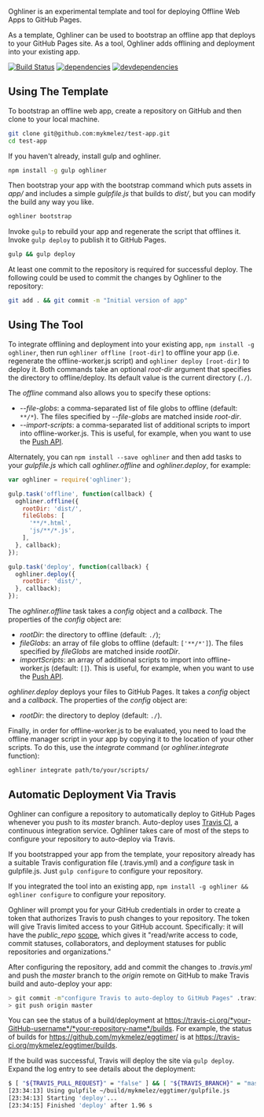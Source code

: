 Oghliner is an experimental template and tool for deploying Offline Web Apps to GitHub Pages.

As a template, Oghliner can be used to bootstrap an offline app that deploys to your GitHub Pages site. As a tool, Oghliner adds offlining and deployment into your existing app.

[![Build Status](https://travis-ci.org/mozilla/oghliner.svg?branch=master)](https://travis-ci.org/mozilla/oghliner)
[![dependencies](https://david-dm.org/mozilla/oghliner.svg)](https://david-dm.org/mozilla/oghliner)
[![devdependencies](https://david-dm.org/mozilla/oghliner/dev-status.svg)](https://david-dm.org/mozilla/oghliner#info=devDependencies)

Using The Template
------------------

To bootstrap an offline web app, create a repository on GitHub and then clone to your local machine.

```bash
git clone git@github.com:mykmelez/test-app.git
cd test-app
```

If you haven't already, install gulp and oghliner.

```bash
npm install -g gulp oghliner
```

Then bootstrap your app with the bootstrap command which puts assets in *app/* and includes a simple *gulpfile.js* that builds to *dist/*, but you can modify the build any way you like.

```bash
oghliner bootstrap
```

Invoke `gulp` to rebuild your app and regenerate the script that offlines it. Invoke `gulp deploy` to publish it to GitHub Pages.

```bash
gulp && gulp deploy
```

At least one commit to the repository is required for successful deploy.  The following could be used to commit the changes by Oghliner to the repository:

```bash
git add . && git commit -m "Initial version of app"
```

Using The Tool
--------------

To integrate offlining and deployment into your existing app, `npm install -g oghliner`, then run `oghliner offline [root-dir]` to offline your app (i.e. regenerate the offline-worker.js script) and `oghliner deploy [root-dir]` to deploy it.  Both commands take an optional *root-dir* argument that specifies the directory to offline/deploy. Its default value is the current directory (`./`).

The *offline* command also allows you to specify these options:

- *--file-globs*: a comma-separated list of file globs to offline (default: `**/*`). The files specified by *--file-globs* are matched inside *root-dir*.
- *--import-scripts*: a comma-separated list of additional scripts to import into offline-worker.js. This is useful, for example, when you want to use the [Push API](https://developer.mozilla.org/en-US/docs/Web/API/Push_API).

Alternately, you can `npm install --save oghliner` and then add tasks to your *gulpfile.js* which call *oghliner.offline* and *oghliner.deploy*, for example:

```js
var oghliner = require('oghliner');

gulp.task('offline', function(callback) {
  oghliner.offline({
    rootDir: 'dist/',
    fileGlobs: [
      '**/*.html',
      'js/**/*.js',
    ],
  }, callback);
});

gulp.task('deploy', function(callback) {
  oghliner.deploy({
    rootDir: 'dist/',
  }, callback);
});
```

The *oghliner.offline* task takes a *config* object and a *callback*. The properties of the *config* object are:
- *rootDir*: the directory to offline (default: `./`);
- *fileGlobs*: an array of file globs to offline (default: `['**/*']`). The files specified by *fileGlobs* are matched inside *rootDir*.
- *importScripts*: an array of additional scripts to import into offline-worker.js (default: `[]`). This is useful, for example, when you want to use the [Push API](https://developer.mozilla.org/en-US/docs/Web/API/Push_API).

*oghliner.deploy* deploys your files to GitHub Pages. It takes a *config* object and a *callback*. The properties of the *config* object are:

- *rootDir*: the directory to deploy (default: `./`).

Finally, in order for offline-worker.js to be evaluated, you need to load the offline manager script in your app by copying it to the location of your other scripts. To do this, use the *integrate* command (or *oghliner.integrate* function):

```bash
oghliner integrate path/to/your/scripts/
```

Automatic Deployment Via Travis
-------------------------------

Oghliner can configure a repository to automatically deploy to GitHub Pages whenever you push to its *master* branch. Auto-deploy uses [Travis CI](https://travis-ci.org/), a continuous integration service. Oghliner takes care of most of the steps to configure your repository to auto-deploy via Travis.

If you bootstrapped your app from the template, your repository already has a suitable Travis configuration file (.travis.yml) and a *configure* task in gulpfile.js. Just `gulp configure` to configure your repository.

If you integrated the tool into an existing app, `npm install -g oghliner && oghliner configure` to configure your repository.

Oghliner will prompt you for your GitHub credentials in order to create a token that authorizes Travis to push changes to your repository. The token will give Travis limited access to your GitHub account. Specifically: it will have the *public_repo* [scope](https://developer.github.com/v3/oauth/#scopes), which gives it "read/write access to code, commit statuses, collaborators, and deployment statuses for public repositories and organizations."

After configuring the repository, add and commit the changes to *.travis.yml* and push the *master* branch to the *origin* remote on GitHub to make Travis build and auto-deploy your app:

```bash
> git commit -m"configure Travis to auto-deploy to GitHub Pages" .travis.yml
> git push origin master
```

You can see the status of a build/deployment at https://travis-ci.org/*your-GitHub-username*/*your-repository-name*/builds. For example, the status of builds for https://github.com/mykmelez/eggtimer/ is at https://travis-ci.org/mykmelez/eggtimer/builds.

If the build was successful, Travis will deploy the site via `gulp deploy`. Expand the log entry to see details about the deployment:

```bash
$ [ "${TRAVIS_PULL_REQUEST}" = "false" ] && [ "${TRAVIS_BRANCH}" = "master" ] && gulp deploy
[23:34:13] Using gulpfile ~/build/mykmelez/eggtimer/gulpfile.js
[23:34:13] Starting 'deploy'...
[23:34:15] Finished 'deploy' after 1.96 s
```
